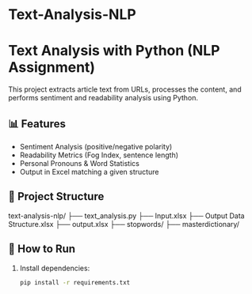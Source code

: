 # Text-Analysis-NLP
# Text Analysis with Python (NLP Assignment)

This project extracts article text from URLs, processes the content, and performs sentiment and readability analysis using Python.

## 📊 Features

- Sentiment Analysis (positive/negative polarity)
- Readability Metrics (Fog Index, sentence length)
- Personal Pronouns & Word Statistics
- Output in Excel matching a given structure

## 📂 Project Structure
text-analysis-nlp/
├── text_analysis.py
├── Input.xlsx
├── Output Data Structure.xlsx
├── output.xlsx
├── stopwords/
├── masterdictionary/

## 🚀 How to Run

1. Install dependencies:
   ```bash
   pip install -r requirements.txt
